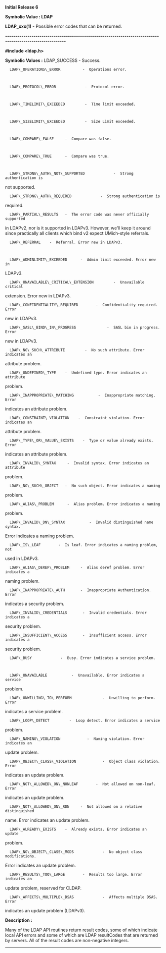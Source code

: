 




<!--
 /\* Font Definitions \*/
 @font-face
 {font-family:Helv;
 panose-1:2 11 6 4 2 2 2 3 2 4;}
@font-face
 {font-family:"Cambria Math";
 panose-1:2 4 5 3 5 4 6 3 2 4;}
 /\* Style Definitions \*/
 p.MsoNormal, li.MsoNormal, div.MsoNormal
 {margin-top:0cm;
 margin-right:0cm;
 margin-bottom:8.0pt;
 margin-left:0cm;
 line-height:107%;
 font-size:11.0pt;
 font-family:"Calibri",sans-serif;}
.MsoChpDefault
 {font-size:11.0pt;}
.MsoPapDefault
 {margin-bottom:8.0pt;
 line-height:107%;}
 /\* Page Definitions \*/
 @page WordSection1
 {size:612.0pt 792.0pt;
 margin:72.0pt 72.0pt 72.0pt 72.0pt;}
div.WordSection1
 {page:WordSection1;}
-->




**Initial Release 6**



**Symbolic Value : LDAP**



**LDAP\_xxx(1)** **-** Possible
error codes that can be returned.


**----------------------------------------------------------------------------------------------------------**



**#include <ldap.h>**


 **Symbolic Values :**      LDAP\_SUCCESS      -  Success.  

  

      LDAP\_OPERATIONS\_ERROR          -  Operations error.  

  

      LDAP\_PROTOCOL\_ERROR             -  Protocol error.  

  

      LDAP\_TIMELIMIT\_EXCEEDED         -  Time limit exceeded.  

  

      LDAP\_SIZELIMIT\_EXCEEDED         -  Size Limit exceeded.  

  

      LDAP\_COMPARE\_FALSE     -  Compare was false.  

  

      LDAP\_COMPARE\_TRUE      -  Compare was true.  

  

      LDAP\_STRONG\_AUTH\_NOT\_SUPPORTED             -  Strong authentication is
not supported.  

  

      LDAP\_STRONG\_AUTH\_REQUIRED             -  Strong authentication is
required.  

  

      LDAP\_PARTIAL\_RESULTS   -  The error code was never officially supported
in LDAPv2, nor is it supported in LDAPv3. However, we'll keep it around since
practically all clients which bind v2 expect UMich-style referrals.  

  

      LDAP\_REFERRAL    -  Referral. Error new in LDAPv3.  

  

      LDAP\_ADMINLIMIT\_EXCEEDED      -  Admin limit exceeded. Error new in
LDAPv3.  

  

      LDAP\_UNAVAILABLE\_CRITICAL\_EXTENSION         -  Unavailable critical
extension. Error new in LDAPv3.  

  

      LDAP\_CONFIDENTIALITY\_REQUIRED        -  Confidentiality required. Error
new in LDAPv3.  

  

      LDAP\_SASL\_BIND\_IN\_PROGRESS              -  SASL bin in progress. Error
new in LDAPv3.  

  

      LDAP\_NO\_SUCH\_ATTRIBUTE         -  No such attribute. Error indicates an
attribute problem.  

  

      LDAP\_UNDEFINED\_TYPE    -  Undefined type. Error indicates an attribute
problem.  

  

      LDAP\_INAPPROPRIATE\_MATCHING           -  Inappropriate matching. Error
indicates an attribute problem.  

  

      LDAP\_CONSTRAINT\_VIOLATION    -  Constraint violation. Error indicates an
attribute problem.  

  

      LDAP\_TYPE\_OR\_VALUE\_EXISTS    -  Type or value already exists. Error
indicates an attribute problem.  

  

      LDAP\_INVALID\_SYNTAX     -  Invalid syntax. Error indicates an attribute
problem.  

  

      LDAP\_NO\_SUCH\_OBJECT   -  No such object. Error indicates a naming
problem.  

  

      LDAP\_ALIAS\_PROBLEM      -  Alias problem. Error indicates a naming
problem.  

  

      LDAP\_INVALID\_DN\_SYNTAX           -  Invalid distinguished name syntax.
Error indicates a naming problem.  

  

      LDAP\_IS\_LEAF        -  Is leaf. Error indicates a naming problem, not
used in LDAPv3.  

  

      LDAP\_ALIAS\_DEREF\_PROBLEM     -  Alias deref problem. Error indicates a
naming problem.  

  

      LDAP\_INAPPROPRIATE\_AUTH       -  Inappropriate Authentication. Error
indicates a security problem.  

  

      LDAP\_INVALID\_CREDENTIALS       -  Invalid credentials. Error indicates a
security problem.  

  

      LDAP\_INSUFFICIENT\_ACCESS       -  Insufficient access. Error indicates a
security problem.  

  

      LDAP\_BUSY             -  Busy. Error indicates a service problem.  

  

      LDAP\_UNAVAILABLE           -  Unavailable. Error indicates a service
problem.  

  

      LDAP\_UNWILLING\_TO\_PERFORM              -  Unwilling to perform. Error
indicates a service problem.  

  

      LDAP\_LOOP\_DETECT         -  Loop detect. Error indicates a service
problem.  

  

      LDAP\_NAMING\_VIOLATION            -  Naming violation. Error indicates an
update problem.  

  

      LDAP\_OBJECT\_CLASS\_VIOLATION            -  Object class violation. Error
indicates an update problem.  

  

      LDAP\_NOT\_ALLOWED\_ON\_NONLEAF        -  Not allowed on non-leaf. Error
indicates an update problem.  

  

      LDAP\_NOT\_ALLOWED\_ON\_RDN     -  Not allowed on a relative distinguished
name. Error indicates an update problem.  

  

      LDAP\_ALREADY\_EXISTS    -  Already exists. Error indicates an update
problem.  

  

      LDAP\_NO\_OBJECT\_CLASS\_MODS             -  No object class modifications.
Error indicates an update problem.  

  

      LDAP\_RESULTS\_TOO\_LARGE        -  Results too large. Error indicates an
update problem, reserved for CLDAP.  

  

      LDAP\_AFFECTS\_MULTIPLE\_DSAS             -  Affects multiple DSAS. Error
indicates an update problem (LDAPv3).  

  




**Description :**



Many of the
LDAP API routines return result codes, some of which indicate local API errors
and some of which are LDAP resultCodes that are returned by servers.  All of
the result codes are non-negative integers.


 




----------------------------------------------------------------------------------------------------------


 





